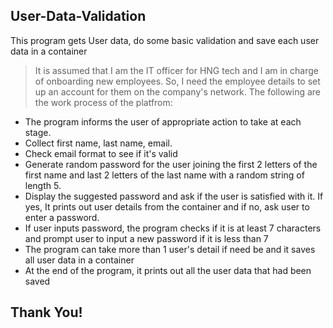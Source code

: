 ## User-Data-Validation
This program gets User data, do some basic validation and save each user data in a container

> It is assumed that I am the IT officer for HNG tech and I am in charge of onboarding new employees.
> So, I need the employee details to set up an account for them on the company's network. 
> The following are the work process of the platfrom:

* The program informs the user of appropriate action to take at each stage.
* Collect first name, last name, email.
* Check email format to see if it's valid
* Generate random password for the user joining the first 2 letters of the first name and last 2 letters of the last name with a random string of length 5.
* Display the suggested password and ask if the user is satisfied with it. If yes, It prints out user details from the container and if no, ask user to enter a password.
* If user inputs password, the program checks if it is at least 7 characters and prompt user to input a new password if it is less than 7
* The program can take more than 1 user's detail if need be and it saves all user data in a container
* At the end of the program, it prints out all the user data that had been saved

## Thank You!
